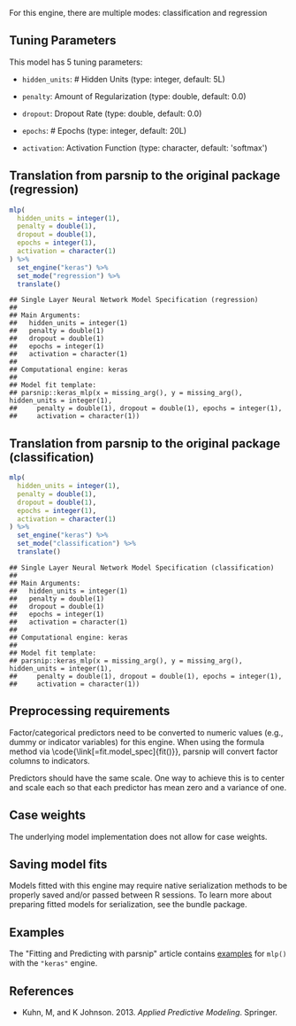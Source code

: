 


For this engine, there are multiple modes: classification and regression

## Tuning Parameters



This model has 5 tuning parameters:

- `hidden_units`: # Hidden Units (type: integer, default: 5L)

- `penalty`: Amount of Regularization (type: double, default: 0.0)

- `dropout`: Dropout Rate (type: double, default: 0.0)

- `epochs`: # Epochs (type: integer, default: 20L)

- `activation`: Activation Function (type: character, default: 'softmax')

## Translation from parsnip to the original package (regression)


```r
mlp(
  hidden_units = integer(1),
  penalty = double(1),
  dropout = double(1),
  epochs = integer(1),
  activation = character(1)
) %>%  
  set_engine("keras") %>% 
  set_mode("regression") %>% 
  translate()
```

```
## Single Layer Neural Network Model Specification (regression)
## 
## Main Arguments:
##   hidden_units = integer(1)
##   penalty = double(1)
##   dropout = double(1)
##   epochs = integer(1)
##   activation = character(1)
## 
## Computational engine: keras 
## 
## Model fit template:
## parsnip::keras_mlp(x = missing_arg(), y = missing_arg(), hidden_units = integer(1), 
##     penalty = double(1), dropout = double(1), epochs = integer(1), 
##     activation = character(1))
```

## Translation from parsnip to the original package (classification)


```r
mlp(
  hidden_units = integer(1),
  penalty = double(1),
  dropout = double(1),
  epochs = integer(1),
  activation = character(1)
) %>% 
  set_engine("keras") %>% 
  set_mode("classification") %>% 
  translate()
```

```
## Single Layer Neural Network Model Specification (classification)
## 
## Main Arguments:
##   hidden_units = integer(1)
##   penalty = double(1)
##   dropout = double(1)
##   epochs = integer(1)
##   activation = character(1)
## 
## Computational engine: keras 
## 
## Model fit template:
## parsnip::keras_mlp(x = missing_arg(), y = missing_arg(), hidden_units = integer(1), 
##     penalty = double(1), dropout = double(1), epochs = integer(1), 
##     activation = character(1))
```


## Preprocessing requirements


Factor/categorical predictors need to be converted to numeric values (e.g., dummy or indicator variables) for this engine. When using the formula method via \\code{\\link[=fit.model_spec]{fit()}}, parsnip will convert factor columns to indicators.


Predictors should have the same scale. One way to achieve this is to center and 
scale each so that each predictor has mean zero and a variance of one.

## Case weights


The underlying model implementation does not allow for case weights. 

## Saving model fits


Models fitted with this engine may require native serialization methods to be properly saved and/or passed between R sessions. To learn more about preparing fitted models for serialization, see the bundle package.

## Examples 

The "Fitting and Predicting with parsnip" article contains [examples](https://parsnip.tidymodels.org/articles/articles/Examples.html#mlp-keras) for `mlp()` with the `"keras"` engine.

## References

 - Kuhn, M, and K Johnson. 2013. _Applied Predictive Modeling_. Springer.


